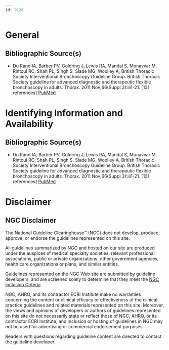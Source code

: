 ```yaml
---
id: 9126
---
```


# General

## Bibliographic Source(s)

- Du Rand IA, Barber PV, Goldring J, Lewis RA, Mandal S, Munavvar M, Rintoul RC, Shah PL, Singh S, Slade MG, Woolley A, British Thoracic Society Interventional Bronchoscopy Guideline Group. British Thoracic Society guideline for advanced diagnostic and therapeutic flexible bronchoscopy in adults. Thorax. 2011 Nov;66(Suppl 3):iii1-21. [131 references] [ PubMed ](http://www.ncbi.nlm.nih.gov/entrez/query.fcgi?cmd=Retrieve&db=pubmed&dopt=Abstract&list_uids=21987439)

# Identifying Information and Availability

## Bibliographic Source(s)

- Du Rand IA, Barber PV, Goldring J, Lewis RA, Mandal S, Munavvar M, Rintoul RC, Shah PL, Singh S, Slade MG, Woolley A, British Thoracic Society Interventional Bronchoscopy Guideline Group. British Thoracic Society guideline for advanced diagnostic and therapeutic flexible bronchoscopy in adults. Thorax. 2011 Nov;66(Suppl 3):iii1-21. [131 references] [ PubMed ](http://www.ncbi.nlm.nih.gov/entrez/query.fcgi?cmd=Retrieve&db=pubmed&dopt=Abstract&list_uids=21987439)

# Disclaimer

## NGC Disclaimer

The National Guideline Clearinghouse™ (NGC) does not develop, produce, approve, or endorse the guidelines represented on this site.

All guidelines summarized by NGC and hosted on our site are produced under the auspices of medical specialty societies, relevant professional associations, public or private organizations, other government agencies, health care organizations or plans, and similar entities.

Guidelines represented on the NGC Web site are submitted by guideline developers, and are screened solely to determine that they meet the [NGC Inclusion Criteria](/help-and-about/summaries/inclusion-criteria).

NGC, AHRQ, and its contractor ECRI Institute make no warranties concerning the content or clinical efficacy or effectiveness of the clinical practice guidelines and related materials represented on this site. Moreover, the views and opinions of developers or authors of guidelines represented on this site do not necessarily state or reflect those of NGC, AHRQ, or its contractor ECRI Institute, and inclusion or hosting of guidelines in NGC may not be used for advertising or commercial endorsement purposes.

Readers with questions regarding guideline content are directed to contact the guideline developer.

